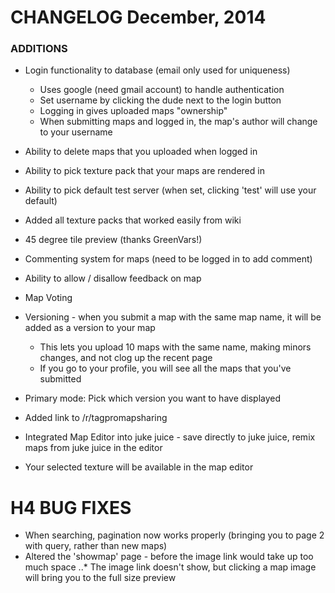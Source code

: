 # CHANGELOG December, 2014

### ADDITIONS

* Login functionality to database (email only used for uniqueness)
  * Uses google (need gmail account) to handle authentication
  * Set username by clicking the dude next to the login button
  * Logging in gives uploaded maps "ownership"
  * When submitting maps and logged in, the map's author will change to your username

* Ability to delete maps that you uploaded when logged in
* Ability to pick texture pack that your maps are rendered in
* Ability to pick default test server (when set, clicking 'test' will use your default)
* Added all texture packs that worked easily from wiki
* 45 degree tile preview (thanks GreenVars!)
* Commenting system for maps (need to be logged in to add comment)
* Ability to allow / disallow feedback on map
* Map Voting
* Versioning - when you submit a map with the same map name, it will be added as a version to your map
  * This lets you upload 10 maps with the same name, making minors changes, and not clog up the recent page
  * If you go to your profile, you will see all the maps that you've submitted
* Primary mode: Pick which version you want to have displayed
* Added link to /r/tagpromapsharing
* Integrated Map Editor into juke juice - save directly to juke juice, remix maps from juke juice in the editor
* Your selected texture will be available in the map editor



# H4 BUG FIXES
* When searching, pagination now works properly (bringing you to page 2 with query, rather than new maps)
* Altered the 'showmap' page - before the image link would take up too much space
..* The image link doesn't show, but clicking a map image will bring you to the full size preview
